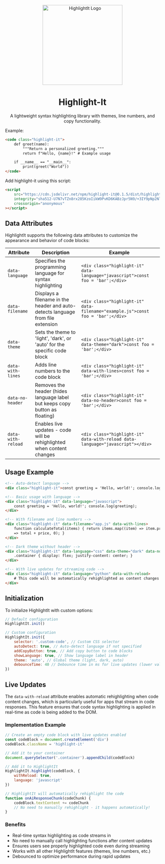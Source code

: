 <p align="center">
  <a href="https://github.com/librecap/librecap">
      <picture>
          <source height="260" media="(prefers-color-scheme: dark)" srcset="https://github.com/tn3w/highlight-it/releases/download/v0.1.4-img/highlight-dark.png">
          <source height="260" media="(prefers-color-scheme: light)" srcset="https://github.com/tn3w/highlight-it/releases/download/v0.1.4-img/highlight-light.png">
          <img height="260" alt="HighlightIt Logo" src="https://github.com/tn3w/highlight-it/releases/download/v0.1.4-img/highlight-light.png">
      </picture>
  </a>
</p>

<h1 align="center">Highlight-It</h1>
<p align="center">A lightweight syntax highlighting library with themes, line numbers, and copy functionality.</p>

Example:

```html
<code class="highlight-it">
	def greet(name):
		"""Return a personalized greeting."""
		return f"Hello, {name}!" # Example usage

	if __name__ == "__main__":
		print(greet("World"))
</code>
```

Add highlight-it using this script:
```html
<script
	src="https://cdn.jsdelivr.net/npm/highlight-it@0.1.5/dist/highlight-it-min.js"
	integrity="sha512-U7N7vTZn8rx285KzoIikW9PvKD6KABzJpr5N9/+3IY9pNp2NlQ54EVrgdPud4nUg8fwgqGXbsBKmMv4CCliF2w=="
	crossorigin="anonymous"
></script>
```

## Data Attributes

HighlightIt supports the following data attributes to customize the appearance and behavior of code blocks:

| Attribute          | Description                                                                     | Example                                                                         |
| ------------------ | ------------------------------------------------------------------------------- | ------------------------------------------------------------------------------- |
| `data-language`    | Specifies the programming language for syntax highlighting                      | `<div class="highlight-it" data-language="javascript">const foo = 'bar';</div>` |
| `data-filename`    | Displays a filename in the header and auto-detects language from file extension | `<div class="highlight-it" data-filename="example.js">const foo = 'bar';</div>` |
| `data-theme`       | Sets the theme to 'light', 'dark', or 'auto' for the specific code block        | `<div class="highlight-it" data-theme="dark">const foo = 'bar';</div>`          |
| `data-with-lines`  | Adds line numbers to the code block                                             | `<div class="highlight-it" data-with-lines>const foo = 'bar';</div>`            |
| `data-no-header`   | Removes the header (hides language label but keeps copy button as floating)     | `<div class="highlight-it" data-no-header>const foo = 'bar';</div>`             |
| `data-with-reload` | Enables live updates - code will be rehighlighted when content changes          | `<div class="highlight-it" data-with-reload data-language="javascript"></div>`  |

## Usage Example

```html
<!-- Auto-detect language -->
<div class="highlight-it">const greeting = 'Hello, world!'; console.log(greeting);</div>

<!-- Basic usage with language -->
<div class="highlight-it" data-language="javascript">
	const greeting = 'Hello, world!'; console.log(greeting);
</div>

<!-- With filename and line numbers -->
<div class="highlight-it" data-filename="app.js" data-with-lines>
	function calculateTotal(items) { return items.map((item) => item.price) .reduce((total, price)
	=> total + price, 0); }
</div>

<!-- Dark theme without header -->
<div class="highlight-it" data-language="css" data-theme="dark" data-no-header>
	.container { display: flex; justify-content: center; }
</div>

<!-- With live updates for streaming code -->
<div class="highlight-it" data-language="python" data-with-reload>
	# This code will be automatically rehighlighted as content changes
</div>
```

## Initialization

To initialize HighlightIt with custom options:

```javascript
// Default configuration
HighlightIt.init()

// Custom configuration
HighlightIt.init({
	selector: '.custom-code', // Custom CSS selector
	autoDetect: true, // Auto-detect language if not specified
	addCopyButton: true, // Add copy button to code blocks
	showLanguage: true, // Show language label in header
	theme: 'auto', // Global theme (light, dark, auto)
	debounceTime: 40 // Debounce time in ms for live updates (lower values = more responsive)
})
```

## Live Updates

The `data-with-reload` attribute enables automatic rehighlighting when code content changes, which is particularly useful for apps that stream in code responses. This feature ensures that code syntax highlighting is applied in real-time as code is being added to the DOM.

### Implementation Example

```javascript
// Create an empty code block with live updates enabled
const codeBlock = document.createElement('div')
codeBlock.className = 'highlight-it'

// Add it to your container
document.querySelector('.container').appendChild(codeBlock)

// Add it to HighlightIt
HighlightIt.highlight(codeBlock, {
	withReload: true,
	language: 'javascript'
})

// HighlightIt will automatically rehighlight the code
function onAiResponseChunk(codeChunk) {
	codeBlock.textContent += codeChunk
	// No need to manually rehighlight - it happens automatically!
}
```

### Benefits

- Real-time syntax highlighting as code streams in
- No need to manually call highlighting functions after content updates
- Ensures users see properly highlighted code even during streaming
- Works with all other HighlightIt features (themes, line numbers, etc.)
- Debounced to optimize performance during rapid updates
